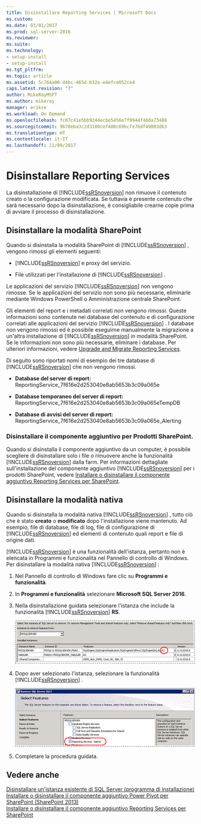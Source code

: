 ```yaml
---
title: Disinstallare Reporting Services | Microsoft Docs
ms.custom: 
ms.date: 03/01/2017
ms.prod: sql-server-2016
ms.reviewer: 
ms.suite: 
ms.technology:
- setup-install
- setup-install
ms.tgt_pltfrm: 
ms.topic: article
ms.assetid: 5c764a00-d4bc-465d-b32e-e4efce052ce4
caps.latest.revision: "7"
author: MikeRayMSFT
ms.author: mikeray
manager: erikre
ms.workload: On Demand
ms.openlocfilehash: fc07c41e5bb9244ecbe5456e7f9944f460a73488
ms.sourcegitcommit: 9678eba3c2d3100cef408c69bcfe76df49803d63
ms.translationtype: HT
ms.contentlocale: it-IT
ms.lasthandoff: 11/09/2017
---
```

# <a name="uninstall-reporting-services"></a>Disinstallare Reporting Services
  La disinstallazione di [!INCLUDE[ssRSnoversion](../../includes/ssrsnoversion-md.md)] non rimuove il contenuto creato o la configurazione modificata. Se tuttavia è presente contenuto che sarà necessario dopo la disinstallazione, è consigliabile crearne copie prima di avviare il processo di disinstallazione.  
  
## <a name="uninstall-sharepoint-mode"></a>Disinstallare la modalità SharePoint  
 Quando si disinstalla la modalità SharePoint di [!INCLUDE[ssRSnoversion](../../includes/ssrsnoversion-md.md)] , vengono rimossi gli elementi seguenti:  
  
-   [!INCLUDE[ssRSnoversion](../../includes/ssrsnoversion-md.md)] e proxy del servizio.  
  
-   File utilizzati per l'installazione di [!INCLUDE[ssRSnoversion](../../includes/ssrsnoversion-md.md)] .  
  
 Le applicazioni del servizio [!INCLUDE[ssRSnoversion](../../includes/ssrsnoversion-md.md)] non vengono rimosse. Se le applicazioni del servizio non sono più necessarie, eliminarle mediante Windows PowerShell o Amministrazione centrale SharePoint.  
  
 Gli elementi del report e i metadati correlati non vengono rimossi. Queste informazioni sono contenute nei database del contenuto e di configurazione correlati alle applicazioni del servizio [!INCLUDE[ssRSnoversion](../../includes/ssrsnoversion-md.md)] . I database non vengono rimossi ed è possibile eseguirne manualmente la migrazione a un'altra installazione di [!INCLUDE[ssRSnoversion](../../includes/ssrsnoversion-md.md)] in modalità SharePoint. Se le informazioni non sono più necessarie, eliminare i database. Per ulteriori informazioni, vedere [Upgrade and Migrate Reporting Services](../../reporting-services/install-windows/upgrade-and-migrate-reporting-services.md).  
  
 Di seguito sono riportati nomi di esempio dei tre database di [!INCLUDE[ssRSnoversion](../../includes/ssrsnoversion-md.md)] che non vengono rimossi.  
  
-   **Database del server di report:** ReportingService_7f616e2d253040e8ab5653b3c09a065e  
  
-   **Database temporaneo del server di report:** ReportingService_7f616e2d253040e8ab5653b3c09a065eTempDB  
  
-   **Database di avvisi del server di report:** ReportingService_7f616e2d253040e8ab5653b3c09a065e_Alerting  
  
### <a name="uninstall-the-add-in-for-sharepoint-products"></a>Disinstallare il componente aggiuntivo per Prodotti SharePoint.  
 Quando si disinstalla il componente aggiuntivo da un computer, è possibile scegliere di disinstallare solo i file o rimuovere anche la funzionalità [!INCLUDE[ssRSnoversion](../../includes/ssrsnoversion-md.md)] dalla farm. Per informazioni dettagliate sull'installazione del componente aggiuntivo [!INCLUDE[ssRSnoversion](../../includes/ssrsnoversion-md.md)] per i prodotti SharePoint, vedere [Installare o disinstallare il componente aggiuntivo Reporting Services per SharePoint](../../reporting-services/install-windows/install-or-uninstall-the-reporting-services-add-in-for-sharepoint.md).  
  
## <a name="uninstall-native-mode"></a>Disinstallare la modalità nativa  
 Quando si disinstalla la modalità nativa [!INCLUDE[ssRSnoversion](../../includes/ssrsnoversion-md.md)] , tutto ciò che è stato **creato** o **modificato** dopo l'installazione viene mantenuto. Ad esempio, file di database, file di log, file di configurazione di [!INCLUDE[ssRSnoversion](../../includes/ssrsnoversion-md.md)] ed elementi di contenuto quali report e file di origine dati.  
  
 [!INCLUDE[ssRSnoversion](../../includes/ssrsnoversion-md.md)] è una funzionalità dell'istanza, pertanto non è elencata in Programmi e funzionalità nel Pannello di controllo di Windows. Per disinstallare la modalità nativa [!INCLUDE[ssRSnoversion](../../includes/ssrsnoversion-md.md)] :  
  
1.  Nel Pannello di controllo di Windows fare clic su **Programmi e funzionalità**.  
  
2.  In **Programmi e funzionalità** selezionare **Microsoft SQL Server 2016**.  
  
3.  Nella disinstallazione guidata selezionare l'istanza che include la funzionalità [!INCLUDE[ssRSnoversion](../../includes/ssrsnoversion-md.md)] **RS**.  
  
     ![rs_nativemode_uninstall_selectinstance](../../sql-server/install/media/rs-nativemode-uninstall-selectinstance.gif "rs_nativemode_uninstall_selectinstance")  
  
4.  Dopo aver selezionato l'istanza, selezionare la funzionalità [!INCLUDE[ssRSnoversion](../../includes/ssrsnoversion-md.md)] .  
  
     ![rs_nativemode_uninstall_selectfeatures](../../sql-server/install/media/rs-nativemode-uninstall-selectfeatures.gif "rs_nativemode_uninstall_selectfeatures")  
  
5.  Completare la procedura guidata.  
  
## <a name="see-also"></a>Vedere anche  
 [Disinstallare un'istanza esistente di SQL Server &#40;programma di installazione&#41;](../../sql-server/install/uninstall-an-existing-instance-of-sql-server-setup.md)   
 [Installare o disinstallare il componente aggiuntivo Power Pivot per SharePoint &#40;SharePoint 2013&#41;](../../analysis-services/instances/install-windows/install-or-uninstall-the-power-pivot-for-sharepoint-add-in-sharepoint-2013.md)   
 [Installare o disinstallare il componente aggiuntivo Reporting Services per SharePoint](../../reporting-services/install-windows/install-or-uninstall-the-reporting-services-add-in-for-sharepoint.md)  
  
  
